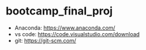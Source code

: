 # bootcamp_final_proj

- Anaconda: https://www.anaconda.com/
- vs code: https://code.visualstudio.com/download
- git: https://git-scm.com/
